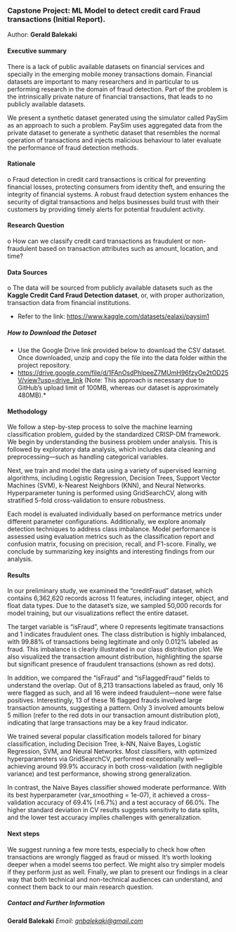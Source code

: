 ### Capstone Project: ML Model to detect credit card Fraud transactions (Initial Report). 

Author: **Gerald Balekaki**

#### Executive summary
There is a lack of public available datasets on financial services and specially in the emerging mobile money transactions domain. Financial datasets are important to many researchers and in particular to us performing research in the domain of fraud detection. Part of the problem is the intrinsically private nature of financial transactions, that leads to no publicly available datasets.

We present a synthetic dataset generated using the simulator called PaySim as an approach to such a problem. PaySim uses aggregated data from the private dataset to generate a synthetic dataset that resembles the normal operation of transactions and injects malicious behaviour to later evaluate the performance of fraud detection methods.

#### Rationale
o	Fraud detection in credit card transactions is critical for preventing financial losses, protecting consumers from identity theft, and ensuring the integrity of financial systems. A robust fraud detection system enhances the security of digital transactions and helps businesses build trust with their customers by providing timely alerts for potential fraudulent activity.

#### Research Question
o	How can we classify credit card transactions as fraudulent or non-fraudulent based on transaction attributes such as amount, location, and time?

#### Data Sources
o	The data will be sourced from publicly available datasets such as the **Kaggle Credit Card Fraud Detection dataset**, or, with proper authorization, transaction data from financial institutions.
  - Refer to the link:  https://www.kaggle.com/datasets/ealaxi/paysim1
    
##### How to Download the Dataset
-  Use the Google Drive link provided below to download the CSV dataset. Once downloaded, unzip and copy the file into the data folder within the project repository.
  -  https://drive.google.com/file/d/1FAnOsdPhlpeeZ7MUmH96fzyOe2tOD25V/view?usp=drive_link (Note: This approach is necessary due to GitHub’s upload limit of 100MB, whereas our dataset is approximately 480MB).*

#### Methodology

We follow a step-by-step process to solve the machine learning classification problem, guided by the standardized CRISP-DM framework. We begin by understanding the business problem under analysis. This is followed by exploratory data analysis, which includes data cleaning and preprocessing—such as handling categorical variables.

Next, we train and model the data using a variety of supervised learning algorithms, including Logistic Regression, Decision Trees, Support Vector Machines (SVM), k-Nearest Neighbors (KNN), and Neural Networks. Hyperparameter tuning is performed using GridSearchCV, along with stratified 5-fold cross-validation to ensure robustness.

Each model is evaluated individually based on performance metrics under different parameter configurations. Additionally, we explore anomaly detection techniques to address class imbalance. Model performance is assessed using evaluation metrics such as the classification report and confusion matrix, focusing on precision, recall, and F1-score. Finally, we conclude by summarizing key insights and interesting findings from our analysis. 

#### Results
In our preliminary study, we examined the “creditFraud” dataset, which contains 6,362,620 records across 11 features, including integer, object, and float data types. Due to the dataset’s size, we sampled 50,000 records for model training, but our visualizations reflect the entire dataset.

The target variable is “isFraud”, where 0 represents legitimate transactions and 1 indicates fraudulent ones. The class distribution is highly imbalanced, with 99.88% of transactions being legitimate and only 0.012% labeled as fraud. This imbalance is clearly illustrated in our class distribution plot. We also visualized the transaction amount distribution, highlighting the sparse but significant presence of fraudulent transactions (shown as red dots).

In addition, we compared the “isFraud” and “isFlaggedFraud” fields to understand the overlap. Out of 8,213 transactions labeled as fraud, only 16 were flagged as such, and all 16 were indeed fraudulent—none were false positives. Interestingly, 13 of these 16 flagged frauds involved large transaction amounts, suggesting a pattern. Only 3 involved amounts below 5 million (refer to the red dots in our transaction amount distribution plot), indicating that large transactions may be a key fraud indicator.

We trained several popular classification models tailored for binary classification, including Decision Tree, k-NN, Naive Bayes, Logistic Regression, SVM, and Neural Networks. Most classifiers, with optimized hyperparameters via GridSearchCV, performed exceptionally well—achieving around 99.9% accuracy in both cross-validation (with negligible variance) and test performance, showing strong generalization.

In contrast, the Naive Bayes classifier showed moderate performance. With its best hyperparameter (var_smoothing = 1e-07), it achieved a cross-validation accuracy of 69.4% (±6.7%) and a test accuracy of 66.0%. The higher standard deviation in CV results suggests sensitivity to data splits, and the lower test accuracy implies challenges with generalization.

#### Next steps
We suggest running a few more tests, especially to check how often transactions are wrongly flagged as fraud or missed. It’s worth looking deeper when a model seems too perfect. We might also try simpler models if they perform just as well. Finally, we plan to present our findings in a clear way that both technical and non-technical audiences can understand, and connect them back to our main research question.


##### Contact and Further Information
  **Gerald Balekaki**
  *Email: gnbalekaki@gmail.com*
